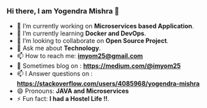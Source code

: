 ### Hi there, I am Yogendra Mishra 👋

<!--
**imyom25/imyom25** is a ✨ _special_ ✨ repository because its `README.md` (this file) appears on your GitHub profile.
Here are some ideas to get you started:
-->

- 🔭 I’m currently working on **Microservices based Application**.
- 🌱 I’m currently learning **Docker and DevOps**.
- 👯 I’m looking to collaborate on **Open Source Project**.
- 💬 Ask me about **Technology**.
- 📫 How to reach me: **imyom25@gmail.com**
- 📝 Sometimes blog on : **https://medium.com/@imyom25**
- 📫 I Answer questions on : **https://stackoverflow.com/users/4085968/yogendra-mishra**
- 😄 Pronouns: **JAVA and Microservices**
- ⚡ Fun fact: **I had a Hostel Life !!**. 

